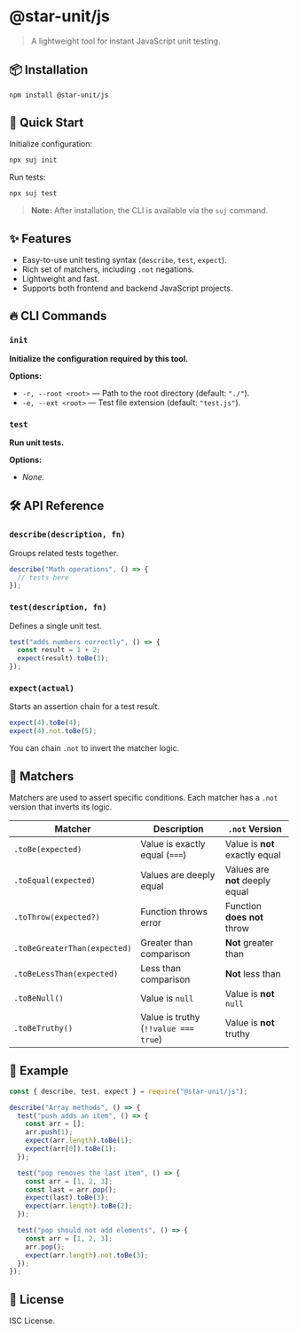 # @star-unit/js

> A lightweight tool for instant JavaScript unit testing.

## 📦 Installation

```bash
npm install @star-unit/js
```

## 🚀 Quick Start

Initialize configuration:

```bash
npx suj init
```

Run tests:

```bash
npx suj test
```

> **Note:** After installation, the CLI is available via the `suj` command.

## ✨ Features

- Easy-to-use unit testing syntax (`describe`, `test`, `expect`).
- Rich set of matchers, including `.not` negations.
- Lightweight and fast.
- Supports both frontend and backend JavaScript projects.

## 🔥 CLI Commands

### `init`

**Initialize the configuration required by this tool.**

**Options:**

- `-r, --root <root>` — Path to the root directory (default: `"./"`).
- `-e, --ext <root>` — Test file extension (default: `"test.js"`).

### `test`

**Run unit tests.**

**Options:**

- _None._

## 🛠️ API Reference

### `describe(description, fn)`

Groups related tests together.

```javascript
describe("Math operations", () => {
  // tests here
});
```

### `test(description, fn)`

Defines a single unit test.

```javascript
test("adds numbers correctly", () => {
  const result = 1 + 2;
  expect(result).toBe(3);
});
```

### `expect(actual)`

Starts an assertion chain for a test result.

```javascript
expect(4).toBe(4);
expect(4).not.toBe(5);
```

You can chain `.not` to invert the matcher logic.

## 🎯 Matchers

Matchers are used to assert specific conditions. Each matcher has a `.not` version that inverts its logic.

| Matcher                      | Description                          | `.not` Version                  |
| ---------------------------- | ------------------------------------ | ------------------------------- |
| `.toBe(expected)`            | Value is exactly equal (`===`)       | Value is **not** exactly equal  |
| `.toEqual(expected)`         | Values are deeply equal              | Values are **not** deeply equal |
| `.toThrow(expected?)`        | Function throws error                | Function **does not** throw     |
| `.toBeGreaterThan(expected)` | Greater than comparison              | **Not** greater than            |
| `.toBeLessThan(expected)`    | Less than comparison                 | **Not** less than               |
| `.toBeNull()`                | Value is `null`                      | Value is **not** `null`         |
| `.toBeTruthy()`              | Value is truthy (`!!value === true`) | Value is **not** truthy         |

## 🧪 Example

```javascript
const { describe, test, expect } = require("@star-unit/js");

describe("Array methods", () => {
  test("push adds an item", () => {
    const arr = [];
    arr.push(1);
    expect(arr.length).toBe(1);
    expect(arr[0]).toBe(1);
  });

  test("pop removes the last item", () => {
    const arr = [1, 2, 3];
    const last = arr.pop();
    expect(last).toBe(3);
    expect(arr.length).toBe(2);
  });

  test("pop should not add elements", () => {
    const arr = [1, 2, 3];
    arr.pop();
    expect(arr.length).not.toBe(3);
  });
});
```

## 📜 License

ISC License.
